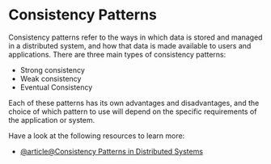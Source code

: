 # Consistency Patterns

Consistency patterns refer to the ways in which data is stored and managed in a distributed system, and how that data is made available to users and applications. There are three main types of consistency patterns:

- Strong consistency
- Weak consistency
- Eventual Consistency

Each of these patterns has its own advantages and disadvantages, and the choice of which pattern to use will depend on the specific requirements of the application or system.

Have a look at the following resources to learn more:

- [@article@Consistency Patterns in Distributed Systems](https://cs.fyi/guide/consistency-patterns-week-strong-eventual/)
